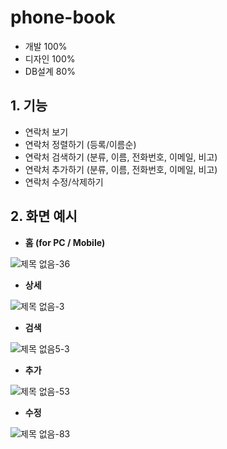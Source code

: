 # phone-book

- 개발 100%
- 디자인 100%
- DB설계 80%

## 1. 기능

- 연락처 보기
- 연락처 정렬하기 (등록/이름순)
- 연락처 검색하기 (분류, 이름, 전화번호, 이메일, 비고)
- 연락처 추가하기 (분류, 이름, 전화번호, 이메일, 비고)
- 연락처 수정/삭제하기

## 2. 화면 예시

* <b>홈 (for PC / Mobile)</b>

![제목 없음-36](https://user-images.githubusercontent.com/14077108/136515767-023dc954-be51-4c0a-a5c5-b1a19ba64fef.png)

* <b>상세</b>

![제목 없음-3](https://user-images.githubusercontent.com/14077108/136515807-89e4afde-7316-4070-ba14-f267470090b1.png)

* <b>검색</b>

![제목 없음5-3](https://user-images.githubusercontent.com/14077108/136515824-25f894af-5465-4f23-b185-1448255ded22.png)

* <b>추가</b>
 
 ![제목 없음-53](https://user-images.githubusercontent.com/14077108/136515836-d5030dee-ba1f-4c2d-a5d7-29352b954108.png)

* <b>수정</b>

![제목 없음-83](https://user-images.githubusercontent.com/14077108/136515852-6e9ad7b8-83d5-461e-b6c0-bc6741e5858a.png)

